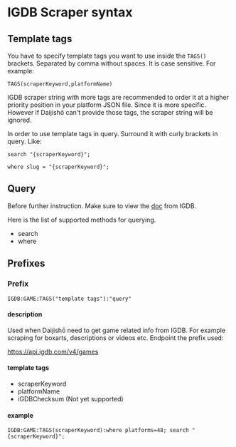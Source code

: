 # IGDB Scraper syntax


## Template tags
You have to specify template tags you want to use inside the `TAGS()` brackets. Separated by comma without spaces. It is case sensitive. For example:

`TAGS(scraperKeyword,platformName)`

IGDB scraper string with more tags are recommended to order it at a higher priority position in your platform JSON file. Since it is more specific. However if Daijishō can't provide those tags, the scraper string will be ignored.

In order to use template tags in query. Surround it with curly brackets in query. Like:

`search "{scraperKeyword}";`

`where slug = "{scraperKeyword}";`

## Query
Before further instruction. Make sure to view the [doc](https://api-docs.igdb.com/#examples) from IGDB.

Here is the list of supported methods for querying.

 - search
 - where


## Prefixes

### Prefix
`IGDB:GAME:TAGS("template tags"):"query"`

#### description
Used when Daijishō need to get game related info from IGDB. For example scraping for boxarts, descriptions or videos etc. Endpoint the prefix used:

https://api.igdb.com/v4/games

#### template tags
- scraperKeyword
- platformName
- iGDBChecksum (Not yet supported)

#### example
`IGDB:GAME:TAGS(scraperKeyword):where platforms=48; search "{scraperKeyword}";`
